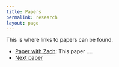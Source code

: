 ```yaml
---
title: Papers
permalink: research
layout: page
---
```


This is where links to papers can be found.


- [Paper with Zach](/papers/Contextualizing_elasticities_for_policy_making_Capital_gains.pdf): This paper ....
- [Next paper](/404.html)

